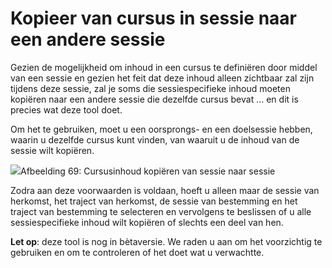 # Kopieer van cursus in sessie naar een andere sessie

Gezien de mogelijkheid om inhoud in een cursus te definiëren door middel van een sessie en gezien het feit dat deze inhoud alleen zichtbaar zal zijn tijdens deze sessie, zal je soms die sessiespecifieke inhoud moeten kopiëren naar een andere sessie die dezelfde cursus bevat ... en dit is precies wat deze tool doet.

Om het te gebruiken, moet u een oorsprongs- en een doelsessie hebben, waarin u dezelfde cursus kunt vinden, van waaruit u de inhoud van de sessie wilt kopiëren.

![](../../.gitbook/assets/graficos84%20%281%29.png)Afbeelding 69: Cursusinhoud kopiëren van sessie naar sessie

Zodra aan deze voorwaarden is voldaan, hoeft u alleen maar de sessie van herkomst, het traject van herkomst, de sessie van bestemming en het traject van bestemming te selecteren en vervolgens te beslissen of u alle sessiespecifieke inhoud wilt kopiëren of slechts een deel van hen.

**Let op**: deze tool is nog in bètaversie. We raden u aan om het voorzichtig te gebruiken en om te controleren of het doet wat u verwachtte.
